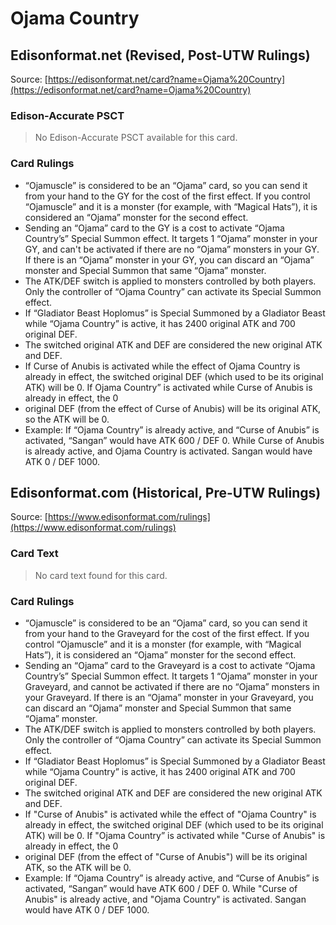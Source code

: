 # Ojama Country

## Edisonformat.net (Revised, Post-UTW Rulings)

Source: [https://edisonformat.net/card?name=Ojama%20Country](https://edisonformat.net/card?name=Ojama%20Country)

### Edison-Accurate PSCT

> No Edison-Accurate PSCT available for this card.

### Card Rulings

*   “Ojamuscle” is considered to be an “Ojama” card, so you can send it from your hand to the GY for the cost of the first effect. If you control “Ojamuscle” and it is a monster (for example, with “Magical Hats”), it is considered an “Ojama” monster for the second effect.
*   Sending an “Ojama” card to the GY is a cost to activate “Ojama Country’s” Special Summon effect. It targets 1 “Ojama” monster in your GY, and can't be activated if there are no “Ojama” monsters in your GY. If there is an “Ojama” monster in your GY, you can discard an “Ojama” monster and Special Summon that same “Ojama” monster.
*   The ATK/DEF switch is applied to monsters controlled by both players. Only the controller of “Ojama Country” can activate its Special Summon effect.
*   If “Gladiator Beast Hoplomus” is Special Summoned by a Gladiator Beast while “Ojama Country” is active, it has 2400 original ATK and 700 original DEF.
*   The switched original ATK and DEF are considered the new original ATK and DEF.
*   If Curse of Anubis is activated while the effect of Ojama Country is already in effect, the switched original DEF (which used to be its original ATK) will be 0. If Ojama Country” is activated while Curse of Anubis is already in effect, the 0
*   original DEF (from the effect of Curse of Anubis) will be its original ATK, so the ATK will be 0.
*   Example: If “Ojama Country” is already active, and “Curse of Anubis” is activated, “Sangan” would have ATK 600 / DEF 0. While Curse of Anubis is already active, and Ojama Country is activated. Sangan would have ATK 0 / DEF 1000.


## Edisonformat.com (Historical, Pre-UTW Rulings)

Source: [https://www.edisonformat.com/rulings](https://www.edisonformat.com/rulings)

### Card Text

> No card text found for this card.

### Card Rulings

*   “Ojamuscle” is considered to be an “Ojama” card, so you can send it from your hand to the Graveyard for the cost of the first effect. If you control “Ojamuscle” and it is a monster (for example, with “Magical Hats”), it is considered an “Ojama” monster for the second effect.
*   Sending an “Ojama” card to the Graveyard is a cost to activate “Ojama Country’s” Special Summon effect. It targets 1 “Ojama” monster in your Graveyard, and cannot be activated if there are no “Ojama” monsters in your Graveyard. If there is an “Ojama” monster in your Graveyard, you can discard an “Ojama” monster and Special Summon that same “Ojama” monster.
*   The ATK/DEF switch is applied to monsters controlled by both players. Only the controller of “Ojama Country” can activate its Special Summon effect.
*   If “Gladiator Beast Hoplomus” is Special Summoned by a Gladiator Beast while “Ojama Country” is active, it has 2400 original ATK and 700 original DEF.
*   The switched original ATK and DEF are considered the new original ATK and DEF.
*   If "Curse of Anubis" is activated while the effect of "Ojama Country" is already in effect, the switched original DEF (which used to be its original ATK) will be 0. If "Ojama Country” is activated while "Curse of Anubis" is already in effect, the 0
*   original DEF (from the effect of "Curse of Anubis") will be its original ATK, so the ATK will be 0.
*   Example: If “Ojama Country” is already active, and “Curse of Anubis” is activated, “Sangan” would have ATK 600 / DEF 0. While "Curse of Anubis" is already active, and "Ojama Country" is activated. Sangan would have ATK 0 / DEF 1000.


